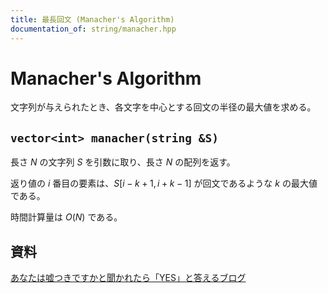 ```yaml
---
title: 最長回文 (Manacher's Algorithm)
documentation_of: string/manacher.hpp
---
```


# Manacher's Algorithm
文字列が与えられたとき、各文字を中心とする回文の半径の最大値を求める。

## ``vector<int> manacher(string &S)``
長さ $N$ の文字列 $S$ を引数に取り、長さ $N$ の配列を返す。

返り値の $i$ 番目の要素は、$S[i-k+1,i+k-1]$ が回文であるような $k$ の最大値である。

時間計算量は $O(N)$ である。

## 資料
[あなたは嘘つきですかと聞かれたら「YES」と答えるブログ](https://snuke.hatenablog.com/entry/2014/12/02/235837)